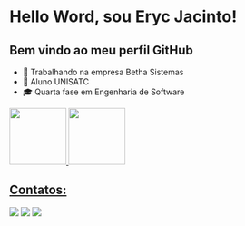 # Hello Word, sou Eryc Jacinto! 
## Bem vindo ao meu perfil GitHub

- 💼 Trabalhando na empresa Betha Sistemas
- 🏫 Aluno UNISATC
- 🎓 Quarta fase em Engenharia de Software

<div>
<a href="https://github.com/ErycMJ">
<img loading="lazy" height="100px" width="100px" src="https://github-readme-stats.vercel.app/api/top-langs/?username=ErycMJ&layout=compact&langs_count=7&theme=dracula"/>   <img loading="lazy" height="100px" width="100px" src="https://github-readme-stats.vercel.app/api?username=ErycMJ&show_icons=true&theme=onedark"/>
</div>

## Contatos:

<div>
<a href="https://instagram.com/erycjacinto" target="_blank"><img loading="lazy" src="https://img.shields.io/badge/-Instagram-%23E4405F?style=for-the-badge&logo=instagram&logoColor=white" target="_blank"></a>
<a href = "mailto:erycmj@gmail.com"><img loading="lazy" src="https://img.shields.io/badge/Gmail-D14836?style=for-the-badge&logo=gmail&logoColor=white" target="_blank"></a>
<a href="https://www.linkedin.com/in/eryc-de-morais-jacinto-568325239/" target="_blank"><img loading="lazy" src="https://img.shields.io/badge/-LinkedIn-%230077B5?style=for-the-badge&logo=linkedin&logoColor=white" target="_blank"></a>   
</div>
